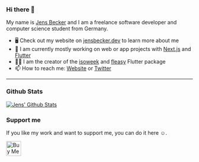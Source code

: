 ### Hi there 👋

My name is [Jens Becker](https://jensbecker.dev) and I am a freelance software developer and computer science student from Germany. 

- 🖥️ Check out my website on [jensbecker.dev](https://jensbecker.dev) to learn more about me
- 🔭 I am currently mostly working on web or app projects with [Next.js](https://nextjs.org) and [Flutter](https://flutter.dev)
- 👨‍💻 I am the creator of the [isoweek](https://pub.dev/packages/isoweek) and [fleasy](https://pub.dev/packages/fleasy) Flutter package
- 📫 How to reach me: [Website](https://jensbecker.dev) or [Twitter](https://twitter.com/devj3ns)

--------------------------
### Github Stats

[![Jens' Github Stats](https://github-readme-stats.vercel.app/api?username=devj3ns&count_private=true&theme=default&show_icons=true&hide_title=true)](https://github.com/devj3ns)


### Support me
If you like my work and want to support me, you can do it here ☺.
<p>
<a href="https://www.buymeacoffee.com/devj3ns" target="_blank"><img src="https://cdn.buymeacoffee.com/buttons/v2/default-blue.png" alt="Buy Me A Coffee" height="40px"></a>
</p>
